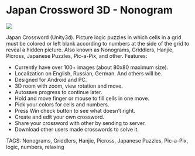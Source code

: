 # Japan Crossword 3D - Nonogram
![](https://www.risusgames.ru/globalpics/japanCrossword3dLogo.jpg)

Japan Crossword (Unity3d).
Picture logic puzzles in which cells in a grid must be colored or left blank according to numbers at the side of the grid to reveal a hidden picture. Also known as Nonograms, Griddlers, Hanjie, Picross, Japanese Puzzles, Pic-a-Pix, and other. 
Features:
- Currently have over 100+ images (about 80x80 maximum size).
- Localization on English, Russian, German. And others will be.
- Designed for Android and PC.
- 3D room with zoom, view rotation and move.
- Autosave progress to continue later.
- Hold and move finger or mouse to fill cells in one move.
- Pick your colors for cells and numbers.
- Press Win check button to see what doesn’t right.
- Create and edit your own crossword.
- Share your crossword with other by sending to server.
- Download other users made crosswords to solve it.

TAGS:
Nonograms, Griddlers, Hanjie, Picross, Japanese Puzzles, Pic-a-Pix, logic, numbers, relaxing
